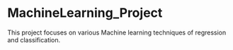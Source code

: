 # MachineLearning_Project
This project focuses on various Machine learning techniques of regression and classification.
